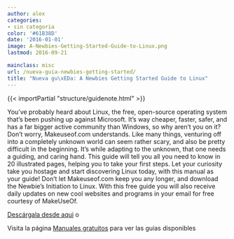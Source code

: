 ```yaml
---
author: alex
categories:
- sin categoria
color: '#61B38D'
date: '2016-01-01'
image: A-Newbies-Getting-Started-Guide-to-Linux.png
lastmod: 2016-09-21

mainclass: misc
url: /nueva-guia-newbies-getting-started/
title: "Nueva gu\xEDa: A Newbies Getting Started Guide to Linux"
---
```


<figure>
    <amp-img on="tap:lightbox1" role="button" tabindex="0" layout="responsive" src="/img/A-Newbies-Getting-Started-Guide-to-Linux.png" alt="{{ title }}" title="{{ title }}" width="229" height="300"></amp-img>
</figure>


{{< importPartial "structure/guidenote.html" >}}

You&#8217;ve probably heard about Linux, the free, open-source operating system that&#8217;s been pushing up against Microsoft. It&#8217;s way cheaper, faster, safer, and has a far bigger active community than Windows, so why aren&#8217;t you on it? Don&#8217;t worry, Makeuseof.com understands. Like many things, venturing off into a completely unknown world can seem rather scary, and also be pretty difficult in the beginning. It&#8217;s while adapting to the unknown, that one needs a guiding, and caring hand. This guide will tell you all you need to know in 20 illustrated pages, helping you to take your first steps. Let your curiosity take you hostage and start discovering Linux today, with this manual as your guide! Don&#8217;t let Makeuseof.com keep you any longer, and download the Newbie&#8217;s Initiation to Linux. With this free guide you will also receive daily updates on new cool websites and programs in your email for free courtesy of MakeUseOf.

<a target="_blank" href="http://elbauldelprogramador.tradepub.com/c/pubRD.mpl?sr=oc&_t=oc:&pc=w_make07/prgm.cgi" class="descargar">Descárgala desde aqui</a> o

Visita la página [Manuales gratuitos][3] para ver las guías disponibles

 [2]: http://elbauldelprogramador.tradepub.com/c/pubRD.mpl?sr=oc&_t=oc:&pc;=w_make07/prgm.cgi
 [3]: http://bashyc.blogspot.com/p/guias-gratuitas.html
